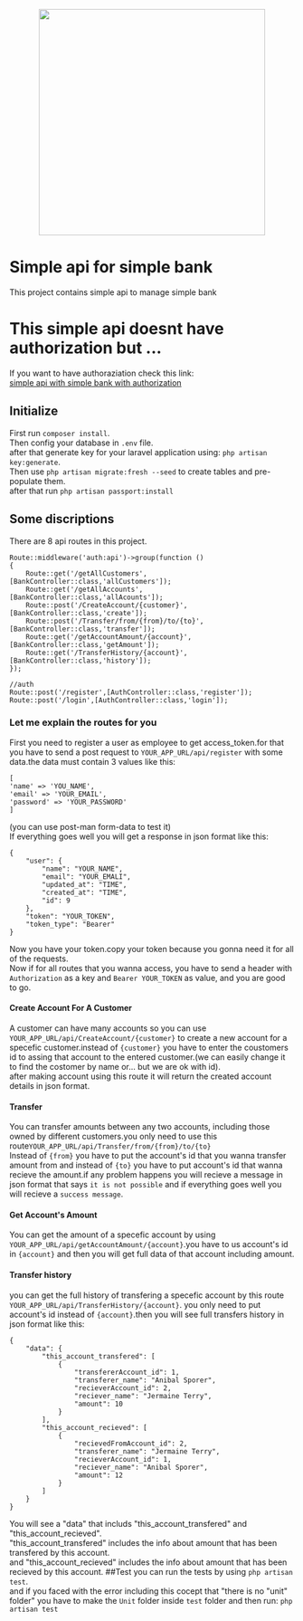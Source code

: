 <p align="center"><a href="https://laravel.com" target="_blank"><img src="https://raw.githubusercontent.com/laravel/art/master/logo-lockup/5%20SVG/2%20CMYK/1%20Full%20Color/laravel-logolockup-cmyk-red.svg" width="400"></a></p>

# Simple api for simple bank
This project contains simple api to manage simple bank
# This simple api doesnt have authorization but ...
If you want to have authoraziation check this link:</br>
<a href="https://github.com/Moein100/simpleapi2" target="_blank">simple api with simple bank with authorization</a>
## Initialize
First run `composer install`.</br>
Then config your database in `.env` file.</br>
after that generate key for your laravel application using: `php artisan key:generate`.</br>
Then use `php artisan migrate:fresh --seed` to create tables and pre-populate them.</br>
after that run `php artisan passport:install`
## Some discriptions
There are 8 api routes in this project.
```
Route::middleware('auth:api')->group(function ()
{
    Route::get('/getAllCustomers',[BankController::class,'allCustomers']);
    Route::get('/getAllAccounts',[BankController::class,'allAcounts']);
    Route::post('/CreateAccount/{customer}',[BankController::class,'create']); 
    Route::post('/Transfer/from/{from}/to/{to}',[BankController::class,'transfer']);
    Route::get('/getAccountAmount/{account}',[BankController::class,'getAmount']);
    Route::get('/TransferHistory/{account}',[BankController::class,'history']);
});

//auth
Route::post('/register',[AuthController::class,'register']);
Route::post('/login',[AuthController::class,'login']);
```
### Let me explain the routes for you
First you need to register a user as employee to get access_token.for that you have to send a post request to `YOUR_APP_URL/api/register` with some data.the data must contain 3 values like this:
```
[
'name' => 'YOU_NAME',
'email' => 'YOUR_EMAIL',
'password' => 'YOUR_PASSWORD'
]
```
(you can use post-man form-data to test it)</br>
If everything goes well you will get a response in json format like this:
```
{
    "user": {
        "name": "YOUR_NAME",
        "email": "YOUR_EMALI",
        "updated_at": "TIME",
        "created_at": "TIME",
        "id": 9
    },
    "token": "YOUR_TOKEN",
    "token_type": "Bearer"
}
```
Now you have your token.copy your token because you gonna need it for all of the requests.</br>
Now if for all routes that you wanna access, you have to send a header with `Authorization` as a key and `Bearer YOUR_TOKEN` as value,
and you are good to go.
#### Create Account For A Customer
A customer can have many accounts so you can use `YOUR_APP_URL/api/CreateAccount/{customer}` to create a new account for a specefic customer.instead of `{customer}` you have to enter the coustomers id to assing that account to the entered customer.(we can easily change it to find the costomer by name or... but we are ok with id).</br>after making account using this route it will return the created account details in json format.
#### Transfer
You can transfer amounts between any two accounts, including those owned by different customers.you only need to use this route`YOUR_APP_URL/api/Transfer/from/{from}/to/{to}`</br>
Instead of `{from}` you have to put the account's id that you wanna transfer amount from and instead of `{to}` you have to put account's id that wanna recieve the amount.if any problem happens you will recieve a message in json format that says `it is not possible` and if everything goes well you will recieve a `success message`.
#### Get Account's Amount
You can get the amount of a specefic account by using `YOUR_APP_URL/api/getAccountAmount/{account}`.you have to us account's id in `{account}` and then you will get full data of that account including amount.
#### Transfer history
you can get the full history of transfering a specefic account by this route `YOUR_APP_URL/api/TransferHistory/{account}`. you only need to put account's id instead of `{account}`.then you will see full transfers history in json format like this:</br>
````````````````````````````````````
{
    "data": {
        "this_account_transfered": [
            {
                "transfererAccount_id": 1,
                "transferer_name": "Anibal Sporer",
                "recieverAccount_id": 2,
                "reciever_name": "Jermaine Terry",
                "amount": 10
            }
        ],
        "this_account_recieved": [
            {
                "recievedFromAccount_id": 2,
                "transferer_name": "Jermaine Terry",
                "recieverAccount_id": 1,
                "reciever_name": "Anibal Sporer",
                "amount": 12
            }
        ]
    }
}
````````````````````````````````````
You will see a "data" that includs "this_account_transfered" and "this_account_recieved".</br>
"this_account_transfered" includes the info about amount that has been transfered by this account.</br>
and "this_account_recieved" includes the info about amount that has been recieved by this account.
##Test
you can run the tests by using `php artisan test`.</br>
and if you faced with the error including this cocept that "there is no "unit" folder" you have to make the `Unit` folder inside `test` folder and then run:
`php artisan test`
